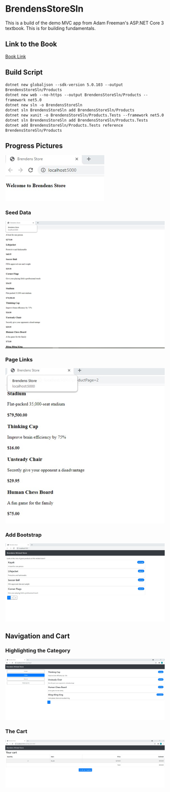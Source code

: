 # BrendensStoreSln
This is a build of the demo MVC app from Adam Freeman's ASP.NET Core 3 textbook. This is for building fundamentals.

## Link to the Book
[Book Link](https://www.apress.com/gp/book/9781484254394)

## Build Script

    dotnet new globaljson --sdk-version 5.0.103 --output BrendensStoreSln/Products
    dotnet new web --no-https --output BrendensStoreSln/Products --framework net5.0
    dotnet new sln -o BrendensStoreSln
    dotnet sln BrendensStoreSln add BrendensStoreSln/Products 
    dotnet new xunit -o BrendensStoreSln/Products.Tests --framework net5.0
    dotnet sln BrendensStoreSln add BrendensStoreSln/Products.Tests 
    dotnet add BrendensStoreSln/Products.Tests reference BrendensStoreSln/Products
    

## Progress Pictures 
![one](https://github.com/BrendenWisnewski/BrendensStoreSln/blob/master/images/SportStore%201.jpg)

### Seed Data
![two](https://github.com/BrendenWisnewski/BrendensStoreSln/blob/master/images/SportStore2.jpg)

### Page Links
![three](https://github.com/BrendenWisnewski/BrendensStoreSln/blob/master/images/SportStore%20ProductPage%202.jpg)

### Add Bootstrap
![final](https://github.com/BrendenWisnewski/BrendensStoreSln/blob/master/images/SportStore%20Final.jpg)


## Navigation and Cart

### Highlighting the Category
![highlight](https://github.com/BrendenWisnewski/BrendensStoreSln/blob/master/images/Lab%202A%20first%20Screenshot.jpg)

### The Cart
![Cart](https://github.com/BrendenWisnewski/BrendensStoreSln/blob/master/images/Lab%202A%20Third%20Screenshot.jpg)
